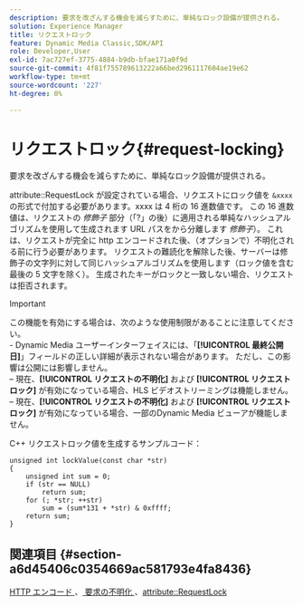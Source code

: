 ```yaml
---
description: 要求を改ざんする機会を減らすために、単純なロック設備が提供される。
solution: Experience Manager
title: リクエストロック
feature: Dynamic Media Classic,SDK/API
role: Developer,User
exl-id: 7ac727ef-3775-4884-b9db-bfae171a0f9d
source-git-commit: 4f81f755789613222a66bed2961117604ae19e62
workflow-type: tm+mt
source-wordcount: '227'
ht-degree: 0%

---
```


# リクエストロック{#request-locking}

要求を改ざんする機会を減らすために、単純なロック設備が提供される。

attribute::RequestLock が設定されている場合、リクエストにロック値を `&xxxx` の形式で付加する必要があります。xxxx は 4 桁の 16 進数値です。 この 16 進数値は、リクエストの *修飾子* 部分（「?」の後）に適用される単純なハッシュアルゴリズムを使用して生成されます URL パスをから分離します *修飾子*）。 これは、リクエストが完全に http エンコードされた後、（オプションで）不明化される前に行う必要があります。 リクエストの難読化を解除した後、サーバーは修飾子の文字列に対して同じハッシュアルゴリズムを使用します（ロック値を含む最後の 5 文字を除く）。 生成されたキーがロックと一致しない場合、リクエストは拒否されます。

>[!IMPORTANT]
>
>この機能を有効にする場合は、次のような使用制限があることに注意してください。<br>- Dynamic Media ユーザーインターフェイスには、「**[!UICONTROL 最終公開日]**」フィールドの正しい詳細が表示されない場合があります。 ただし、この影響は公開には影響しません。<br> – 現在、**[!UICONTROL リクエストの不明化]** および **[!UICONTROL リクエストロック]** が有効になっている場合、HLS ビデオストリーミングは機能しません。<br> – 現在、**[!UICONTROL リクエストの不明化]** および **[!UICONTROL リクエストロック]** が有効になっている場合、一部のDynamic Media ビューアが機能しません。

C++ リクエストロック値を生成するサンプルコード：

```
unsigned int lockValue(const char *str) 
{ 
    unsigned int sum = 0; 
    if (str == NULL) 
        return sum; 
    for (; *str; ++str) 
        sum = (sum*131 + *str) & 0xffff; 
    return sum; 
} 
```

## 関連項目 {#section-a6d45406c0354669ac581793e4fa8436}

[HTTP エンコード ](../../../../../is-api/http-ref/image-serving-api-ref/c-http-protocol-reference/c-syntax-and-features/r-http-encoding.md#reference-bb34dd13f316462695448acfa8f92df7)、[ 要求の不明化 ](../../../../../is-api/http-ref/image-serving-api-ref/c-http-protocol-reference/c-syntax-and-features/r-request-obfuscation.md#reference-895f65d6796c43bb9bad21a676ed714d)、[attribute::RequestLock](../../../../../is-api/image-catalog/image-serving-api-ref/c-image-catalog-reference/c-attributes-reference/r-requestlock.md#reference-8bbe2f581be847d3b9fa123e8e5e94b0)
